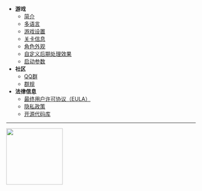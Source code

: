 - **游戏**
  - [简介](/home)
  - [多语言](dlce/localization.md)
  - [游戏设置](dlce/game-settings.md)
  - [关卡信息](dlce/level_information.md)
  - [角色外观](/dlce/character.md)
  - [自定义后期处理效果](dlce/custom_post_processing.md)
  - [启动参数](dlce/commands.md)
- **社区**
  - [QQ群](/dlce-group/about.md)
  - [群规](dlce-group/rules.md)
- **法律信息**
  - [最终用户许可协议（EULA）](dlce/eula.md)
  - [隐私政策](dlce/privacy.md)
  - [开源代码库](dlce/open-source.md)
***
<a href="https://afdian.com/a/fengyanDL"><img width="150" src="https://pic1.afdiancdn.com/static/img/welcome/button-sponsorme.png" alt=""></a>

